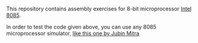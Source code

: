 This repository contains assembly exercises for 8-bit microprocessor [Intel 8085](https://en.wikipedia.org/wiki/Intel_8085).

In order to test the code given above, you can use any 8085 microprocessor simulator, [like this one by Jubin Mitra](https://github.com/8085simulator/8085simulator.github.io)
